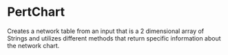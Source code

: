 # PertChart
Creates a network table from an input that is a 2 dimensional array of Strings and utilizes different methods that return specific information about the network chart.

